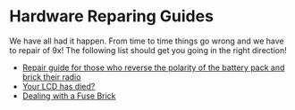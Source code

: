 # Hardware Reparing Guides #

We have all had it happen.  From time to time things go wrong and we have to repair of 9x!  The following list should get you going in the right direction!

  * <a href='http://www.rcgroups.com/forums/member.php?u=207245'>Repair guide for those who reverse the polarity of the battery pack and brick their radio</a>
  * [Your LCD has died?](BrokenLCD.md)
  * <a href='http://er9x.googlecode.com/svn/trunk/doc/Fuse%20Brick.pdf'>Dealing with a Fuse Brick</a>